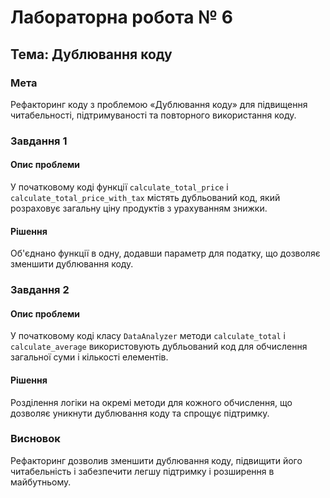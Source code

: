 # Лабораторна робота № 6

## Тема: Дублювання коду

### Мета
Рефакторинг коду з проблемою «Дублювання коду» для підвищення читабельності, підтримуваності та повторного використання коду.

### Завдання 1

#### Опис проблеми
У початковому коді функції `calculate_total_price` і `calculate_total_price_with_tax` містять дубльований код, який розраховує загальну ціну продуктів з урахуванням знижки.

#### Рішення
Об'єднано функції в одну, додавши параметр для податку, що дозволяє зменшити дублювання коду.

### Завдання 2

#### Опис проблеми
У початковому коді класу `DataAnalyzer` методи `calculate_total` і `calculate_average` використовують дубльований код для обчислення загальної суми і кількості елементів.

#### Рішення
Розділення логіки на окремі методи для кожного обчислення, що дозволяє уникнути дублювання коду та спрощує підтримку.

### Висновок
Рефакторинг дозволив зменшити дублювання коду, підвищити його читабельність і забезпечити легшу підтримку і розширення в майбутньому.
